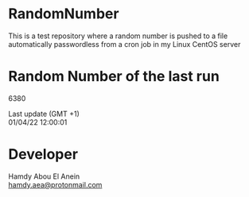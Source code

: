 # RandomNumber    
This is a test repository where a random number is pushed to a file automatically passwordless from a cron job in my Linux CentOS server    
# Random Number of the last run   
6380
      
Last update (GMT +1)    
01/04/22 12:00:01
# Developer    
Hamdy Abou El Anein   
hamdy.aea@protonmail.com
